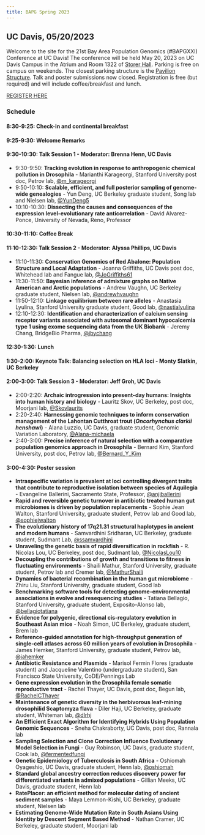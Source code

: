 ```yaml
---
title: BAPG Spring 2023
---
```


## UC Davis, 05/20/2023

Welcome to the site for the 21st Bay Area Population Genomics (#BAPGXXI) Conference at UC Davis! The conference will be held May 20, 2023 on UC Davis Campus in the Atrium and Room 1322 of [Storer Hall](https://goo.gl/maps/mysWPEEg7cZozpnYA). Parking is free on campus on weekends. The closest parking structure is the [Pavilion Structure](https://goo.gl/maps/L6eDeHQgQxpu5TEcA). Talk and poster submissions now closed. Registration is free (but required) and will include coffee/breakfast and lunch.

[REGISTER HERE](https://docs.google.com/forms/d/1LVScDN76vEnrHq9fsC_pC-Vc4c0NAKIEhkmHdIzQZHQ/viewform?edit_requested=true)

### Schedule

#### **8:30-9:25**: Check-in and continental breakfast 

#### 9:25-9:30: Welcome Remarks

#### 9:30-10:30: Talk Session 1 - Moderator: Brenna Henn, UC Davis
* 9:30-9:50: **Tracking evolution in response to anthropogenic chemical pollution in Drosophila** - Marianthi Karageorgi, Stanford University post doc, Petrov lab, [@m_karageorgi](https://twitter.com/m_karageorgi)
* 9:50-10:10: **Scalable, efficient, and full posterior sampling of genome-wide genealogies** - Yun Deng, UC Berkeley graduate student, Song lab and Nielsen lab, [@YunDeng5]((https://twitter.com/YunDeng5))
* 10:10-10:30: **Dissecting the causes and consequences of the expression level-evolutionary rate anticorrelation** - David Alvarez-Ponce, University of Nevada, Reno, Professor

#### 10:30-11:10: Coffee Break 

#### 11:10-12:30: Talk Session 2 - Moderator: Alyssa Phillips, UC Davis
* 11:10-11:30: **Conservation Genomics of Red Abalone: Population Structure and Local Adaptation** - Joanna Griffiths, UC Davis post doc, Whitehead lab and Fangue lab, [@JoGriffiths61](https://twitter.com/JoGriffiths61)
* 11:30-11:50: **Bayesian inference of admixture graphs on Native American and Arctic populations** - Andrew Vaughn, UC Berkeley graduate student, Nielsen lab, [@andrewhvaughn](https://twitter.com/andrewhvaughn)
* 11:50-12:10: **Linkage equilibrium between rare alleles** - Anastasia Lyulina, Stanford University graduate student, Good lab, [@nastialyulina](https://twitter.com/nastialyulina)
* 12:10-12:30: **Identification and characterization of calcium sensing receptor variants associated with autosomal dominant hypocalcemia type 1 using exome sequencing data from the UK Biobank** - Jeremy Chang, BridgeBio Pharma, [@jbychang](https://twitter.com/jbychang)

#### 12:30-1:30: Lunch

#### 1:30-2:00: Keynote Talk: Balancing selection on HLA loci - Monty Slatkin, UC Berkeley

#### 2:00-3:00: Talk Session 3 - Moderator: Jeff Groh, UC Davis
* 2:00-2:20: **Archaic introgression into present-day humans: Insights into human history and biology** - Lauritz Skov, UC Berkeley, post doc, Moorjani lab, [@Skovlaurits](https://twitter.com/Skovlaurits)
* 2:20-2:40: **Harnessing genomic techniques to inform conservation management of the Lahontan Cutthroat trout (*Oncorhynchus clarkii henshawi*)** - Alana Luzzio, UC Davis, graduate student, Genomic Variation Laboratory, [@Alana-michaela](https://twitter.com/Alana-michaela)
* 2:40-3:00: **Precise inference of natural selection with a comparative population genomics approach in Drosophila** - Bernard Kim, Stanford University, post doc, Petrov lab, [@Bernard_Y_Kim](https://twitter.com/Bernard_Y_Kim)

#### 3:00-4:30: Poster session 
* **Intraspecific variation is prevalent at loci controlling divergent traits that contribute to reproductive isolation between species of Aquilegia** - Evangeline Ballerini, Sacramento State, Professor, [@anjiballerini](https://twitter.com/anjiballerini)
* **Rapid and reversible genetic turnover in antibiotic treated human gut microbiomes is driven by population replacements** - Sophie Jean Walton, Stanford University, graduate student, Petrov lab and Good lab, [@sophiejwalton](https://twitter.com/sophiejwalton)
* **The evolutionary history of 17q21.31 structural haplotypes in ancient and modern humans** - Samvardhini Sridharan, UC Berkeley, graduate student, Sudmant Lab, [@ssamvardhini](https://twitter.com/ssamvardhini)
* **Unraveling the genetic basis of rapid diversification in rockfish** - R. Nicolas Lou, UC Berkeley, post doc, Sudmant lab, [@NicolasLou10](https://twitter.com/NicolasLou10)
* **Decoupling the contributions of growth and transitions to fitness in fluctuating environments** - Shaili Mathur, Stanford University, graduate student, Petrov lab and Cremer lab, [@MathurShaili](https://twitter.com/MathurShaili)
* **Dynamics of bacterial recombination in the human gut microbiome** - Zhiru Liu, Stanford University, graduate student, Good lab
* **Benchmarking software tools for detecting genome-environmental associations in evolve and resequencing studies** - Tatiana Bellagio, Stanford University, graduate student, Exposito-Alonso lab, [@bellagiotatiana](https://twitter.com/bellagiotatiana)
* **Evidence for polygenic, directional cis-regulatory evolution in Southeast Asian mice** - Noah Simon, UC Berkeley, graduate student, Brem lab
* **Reference-guided annotation for high-throughput generation of single-cell atlases across 60 million years of evolution in Drosophila** - James Hemker, Stanford University, graduate student, Petrov lab, [@jahemker](https://twitter.com/jahemker)
* **Antibiotic Resistance and Plasmids** - Marisol Fermin Flores (graduate student) and Jacqueline Valentino (undergraduate student), San Francisco State University, CoDE/Pennings Lab
* **Gene expression evolution in the Drosophila female somatic reproductive tract** - Rachel Thayer, UC Davis, post doc, Begun lab, [@RachelCThayer](https://twitter.com/RachelCThayer)
* **Maintenance of genetic diversity in the herbivorous leaf-mining drosophilid Scaptomyza flava** - Diler Haji, UC Berkeley, graduate student, Whiteman lab, [@dlrhj](https://twitter.com/dlrhj)
* **An Efficient Exact Algorithm for Identifying Hybrids Using Population Genomic Sequences** - Sneha Chakraborty, UC Davis, post doc, Rannala lab
* **Sampling Selection and Clone Correction Influence Evolutionary Model Selection in Fungi** - Guy Robinson, UC Davis, graduate student, Cook lab, [@fermentedfungi](https://twitter.com/fermentedfungi)
* **Genetic Epidemiology of Tuberculosis in South Africa** - Oshiomah Oyageshio, UC Davis, graduate student, Henn lab, [@oshiomah](https://twitter.com/oshiomah)
* **Standard global ancestry correction reduces discovery power for differentiated variants in admixed populations** - Gillian Meeks, UC Davis, graduate student, Henn lab
* **RatePlacer: an efficient method for molecular dating of ancient sediment samples** - Maya Lemmon-Kishi, UC Berkeley, graduate student, Nielsen lab
* **Estimating Genome-Wide Mutation Rate in South Asians Using Identity by Descent Segment Based Method** - Nathan Cramer, UC Berkeley, graduate student, Moorjani lab
